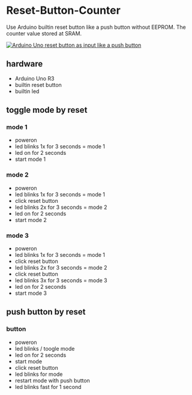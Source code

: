 # Reset-Button-Counter

Use Arduino builtin reset button like a push button without EEPROM. The counter value stored at SRAM.

[![Arduino Uno reset button as input like a push button](http://img.youtube.com/vi/5k2Rmplv25g/0.jpg)](http://www.youtube.com/watch?v=5k2Rmplv25g "Arduino Uno reset button as input like a push button")

## hardware

* Arduino Uno R3
* builtin reset button
* builtin led

## toggle mode by reset

### mode 1

* poweron
* led blinks 1x for 3 seconds = mode 1
* led on for 2 seconds
* start mode 1

### mode 2

* poweron
* led blinks 1x for 3 seconds = mode 1
* click reset button
* led blinks 2x for 3 seconds = mode 2
* led on for 2 seconds
* start mode 2

### mode 3

* poweron
* led blinks 1x for 3 seconds = mode 1
* click reset button
* led blinks 2x for 3 seconds = mode 2
* click reset button
* led blinks 3x for 3 seconds = mode 3
* led on for 2 seconds
* start mode 3

## push button by reset

### button

* poweron
* led blinks / toogle mode
* led on for 2 seconds
* start mode
* click reset button
* led blinks for mode
* restart mode with push button
* led blinks fast for 1 second
